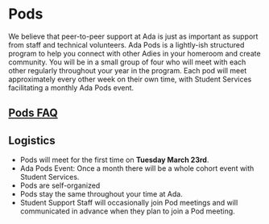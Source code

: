 # Pods

We believe that peer-to-peer support at Ada is just as important as support from staff and technical volunteers. Ada Pods is a lightly-ish structured program to help you connect with other Adies in your homeroom and create community. You will be in a small group of four who will meet with each other regularly throughout your year in the program. Each pod will meet approximately every other week on their own time, with Student Services facilitating a monthly Ada Pods event.

## [Pods FAQ](https://docs.google.com/document/d/1xO9tq_dQ0EPfamtrd1m1H6vvjmS9ICQxu7dstWTaJL8/edit)

## Logistics

- Pods will meet for the first time on **Tuesday March 23rd**.
- Ada Pods Event: Once a month there will be a whole cohort event with Student Services.
- Pods are self-organized
- Pods stay the same throughout your time at Ada.
- Student Support Staff will occasionally join Pod meetings and will communicated in advance when they plan to join a Pod meeting.